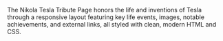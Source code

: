 The Nikola Tesla Tribute Page honors the life and inventions of Tesla through a responsive layout featuring key life events, images, notable achievements, and external links, all styled with clean, modern HTML and CSS.
